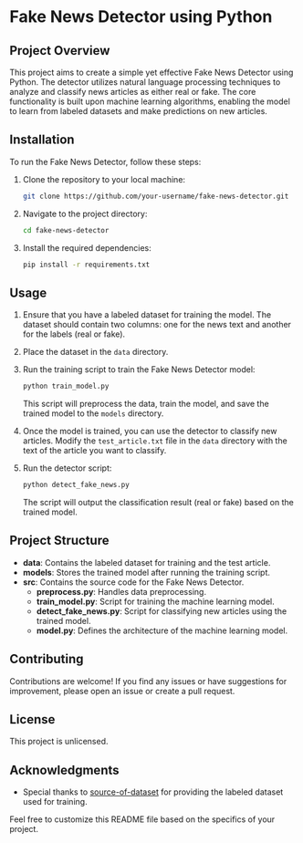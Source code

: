 # Fake News Detector using Python

## Project Overview

This project aims to create a simple yet effective Fake News Detector using Python. The detector utilizes natural language processing techniques to analyze and classify news articles as either real or fake. The core functionality is built upon machine learning algorithms, enabling the model to learn from labeled datasets and make predictions on new articles.

## Installation

To run the Fake News Detector, follow these steps:

1. Clone the repository to your local machine:

   ```bash
   git clone https://github.com/your-username/fake-news-detector.git
   ```

2. Navigate to the project directory:

   ```bash
   cd fake-news-detector
   ```

3. Install the required dependencies:

   ```bash
   pip install -r requirements.txt
   ```

## Usage

1. Ensure that you have a labeled dataset for training the model. The dataset should contain two columns: one for the news text and another for the labels (real or fake).

2. Place the dataset in the `data` directory.

3. Run the training script to train the Fake News Detector model:

   ```bash
   python train_model.py
   ```

   This script will preprocess the data, train the model, and save the trained model to the `models` directory.

4. Once the model is trained, you can use the detector to classify new articles. Modify the `test_article.txt` file in the `data` directory with the text of the article you want to classify.

5. Run the detector script:

   ```bash
   python detect_fake_news.py
   ```

   The script will output the classification result (real or fake) based on the trained model.

## Project Structure

- **data**: Contains the labeled dataset for training and the test article.
- **models**: Stores the trained model after running the training script.
- **src**: Contains the source code for the Fake News Detector.
  - **preprocess.py**: Handles data preprocessing.
  - **train_model.py**: Script for training the machine learning model.
  - **detect_fake_news.py**: Script for classifying new articles using the trained model.
  - **model.py**: Defines the architecture of the machine learning model.

## Contributing

Contributions are welcome! If you find any issues or have suggestions for improvement, please open an issue or create a pull request.

## License

This project is unlicensed.

## Acknowledgments

- Special thanks to [source-of-dataset](link-to-dataset) for providing the labeled dataset used for training.

Feel free to customize this README file based on the specifics of your project.
